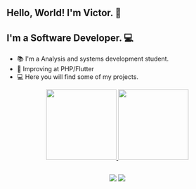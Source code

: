## Hello, World! I'm Victor. 👋
## I'm a Software Developer. 💻

- 📚 I'm a Analysis and systems development student.
- 🎯 Improving at PHP/Flutter
- 💻 Here you will find some of my projects.

<html>
<div align="center">
  <a href="https://github.com/victormatta">
  <img height="160em" src="https://github-readme-stats.vercel.app/api?username=victormatta&show_icons=true&theme=algolia&include_all_commits=true&count_private=true"/>
  <img height="160em" src="https://github-readme-stats.vercel.app/api/top-langs/?username=victormatta&layout=compact&langs_count=7&theme=algolia"/>
</div>
  
##
  
<div align="center">
  <a href="https://www.linkedin.com/in/victor-da-matta-2aa0b1245/" target="_blank"><img src="https://img.shields.io/badge/LinkedIn-0077B5?style=for-the-badge&logo=linkedin&logoColor=white" target="_blank"></a>
   <a href="https://www.instagram.com/victormatta_/?hl=pt-br" target="_blank"><img src="https://img.shields.io/badge/-Instagram-%23E4405F?style=for-the-badge&logo=instagram&logoColor=white" target="_blank"></a>
</div>
</html> 
